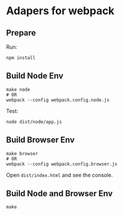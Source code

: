 # Adapers for webpack

## Prepare

Run:

```
npm install
```

## Build Node Env

```
make node
# OR
webpack --config webpack.config.node.js
```

Test:

```
node dist/node/app.js
```

## Build Browser Env

```
make browser
# OR
webpack --config webpack.config.browser.js
```

Open `dist/index.html` and see the console.

## Build Node and Browser Env

```
make
```
